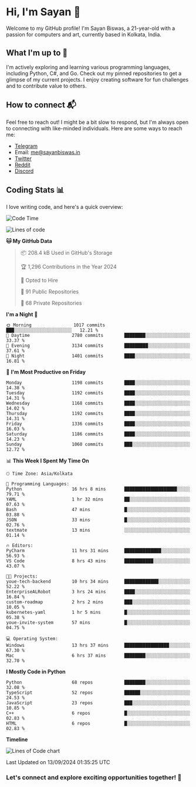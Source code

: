 # Hi, I'm Sayan 👋

Welcome to my GitHub profile! I'm Sayan Biswas, a 21-year-old with a passion for computers and art, currently based in Kolkata, India.

## What I'm up to 🚀

I'm actively exploring and learning various programming languages, including Python, C#, and Go. Check out my pinned repositories to get a glimpse of my current projects. I enjoy creating software for fun challenges and to contribute value to others.

## How to connect 📬

Feel free to reach out! I might be a bit slow to respond, but I'm always open to connecting with like-minded individuals. Here are some ways to reach me:

- [Telegram](https://t.me/dank_as_fuck)
- Email: [me@sayanbiswas.in](mailto:me@sayanbiswas.in)
- [Twitter](https://twitter.com/TheDankDel)
- [Reddit](https://www.reddit.com/user/dank_as_fuck_/)
- [Discord](https://discordapp.com/users/506536929152466945)

## Coding Stats 📊

I love writing code, and here's a quick overview:

<!--START_SECTION:waka-->
![Code Time](http://img.shields.io/badge/Code%20Time-1%2C741%20hrs%2023%20mins-blue)

![Lines of code](https://img.shields.io/badge/From%20Hello%20World%20I%27ve%20Written-5.9%20million%20lines%20of%20code-blue)

**🐱 My GitHub Data** 

> 📦 208.4 kB Used in GitHub's Storage 
 > 
> 🏆 1,296 Contributions in the Year 2024
 > 
> 💼 Opted to Hire
 > 
> 📜 91 Public Repositories 
 > 
> 🔑 68 Private Repositories 
 > 
**I'm a Night 🦉** 

```text
🌞 Morning                1017 commits        ███░░░░░░░░░░░░░░░░░░░░░░   12.21 % 
🌆 Daytime                2780 commits        ████████░░░░░░░░░░░░░░░░░   33.37 % 
🌃 Evening                3134 commits        █████████░░░░░░░░░░░░░░░░   37.61 % 
🌙 Night                  1401 commits        ████░░░░░░░░░░░░░░░░░░░░░   16.81 % 
```
📅 **I'm Most Productive on Friday** 

```text
Monday                   1198 commits        ████░░░░░░░░░░░░░░░░░░░░░   14.38 % 
Tuesday                  1192 commits        ████░░░░░░░░░░░░░░░░░░░░░   14.31 % 
Wednesday                1168 commits        ████░░░░░░░░░░░░░░░░░░░░░   14.02 % 
Thursday                 1192 commits        ████░░░░░░░░░░░░░░░░░░░░░   14.31 % 
Friday                   1336 commits        ████░░░░░░░░░░░░░░░░░░░░░   16.03 % 
Saturday                 1186 commits        ████░░░░░░░░░░░░░░░░░░░░░   14.23 % 
Sunday                   1060 commits        ███░░░░░░░░░░░░░░░░░░░░░░   12.72 % 
```


📊 **This Week I Spent My Time On** 

```text
🕑︎ Time Zone: Asia/Kolkata

💬 Programming Languages: 
Python                   16 hrs 8 mins       ████████████████████░░░░░   79.71 % 
YAML                     1 hr 32 mins        ██░░░░░░░░░░░░░░░░░░░░░░░   07.63 % 
Bash                     47 mins             █░░░░░░░░░░░░░░░░░░░░░░░░   03.88 % 
JSON                     33 mins             █░░░░░░░░░░░░░░░░░░░░░░░░   02.76 % 
textmate                 13 mins             ░░░░░░░░░░░░░░░░░░░░░░░░░   01.14 % 

🔥 Editors: 
PyCharm                  11 hrs 31 mins      ██████████████░░░░░░░░░░░   56.93 % 
VS Code                  8 hrs 43 mins       ███████████░░░░░░░░░░░░░░   43.07 % 

🐱‍💻 Projects: 
youe-tech-backend        10 hrs 34 mins      █████████████░░░░░░░░░░░░   52.22 % 
EnterpriseALRobot        3 hrs 24 mins       ████░░░░░░░░░░░░░░░░░░░░░   16.84 % 
custom-roadmap           2 hrs 2 mins        ███░░░░░░░░░░░░░░░░░░░░░░   10.05 % 
kubernetes-yaml          1 hr 5 mins         █░░░░░░░░░░░░░░░░░░░░░░░░   05.38 % 
youe-invite-system       57 mins             █░░░░░░░░░░░░░░░░░░░░░░░░   04.75 % 

💻 Operating System: 
Windows                  13 hrs 37 mins      █████████████████░░░░░░░░   67.30 % 
Mac                      6 hrs 37 mins       ████████░░░░░░░░░░░░░░░░░   32.70 % 
```

**I Mostly Code in Python** 

```text
Python                   68 repos            ████████░░░░░░░░░░░░░░░░░   32.08 % 
TypeScript               52 repos            ██████░░░░░░░░░░░░░░░░░░░   24.53 % 
JavaScript               23 repos            ███░░░░░░░░░░░░░░░░░░░░░░   10.85 % 
C++                      6 repos             █░░░░░░░░░░░░░░░░░░░░░░░░   02.83 % 
HTML                     6 repos             █░░░░░░░░░░░░░░░░░░░░░░░░   02.83 % 
```



**Timeline**

![Lines of Code chart](https://raw.githubusercontent.com/Dank-del/Dank-del/main/assets/bar_graph.png)


 Last Updated on 13/09/2024 01:35:25 UTC
<!--END_SECTION:waka-->

### Let's connect and explore exciting opportunities together! 🚀
